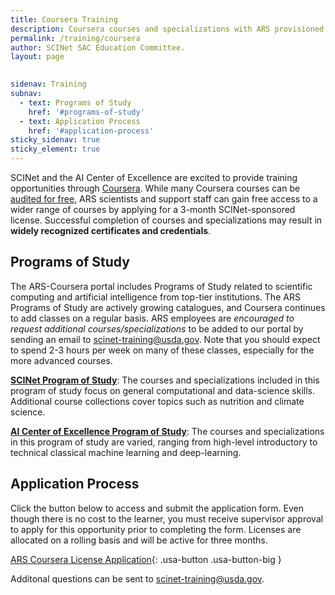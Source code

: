 ```yaml
---
title: Coursera Training
description: Coursera courses and specializations with ARS provisioned licenses
permalink: /training/coursera
author: SCINet SAC Education Committee.
layout: page

 
sidenav: Training
subnav:
  - text: Programs of Study
    href: '#programs-of-study'
  - text: Application Process
    href: '#application-process'
sticky_sidenav: true
sticky_element: true
---
```


SCINet and the AI Center of Excellence are excited to provide training opportunities through [Coursera](https://www.coursera.org/). While many Coursera courses can be [audited for free](https://scinet.usda.gov/training/free-online-training#coursera-and-edx), ARS scientists and support staff can gain free access to a wider range of courses by applying for a 3-month SCINet-sponsored license. Successful completion of courses and specializations may result in **widely recognized certificates and credentials**. 

## Programs of Study

The ARS-Coursera portal includes Programs of Study related to scientific computing and artificial intelligence from top-tier institutions. The ARS Programs of Study are actively growing catalogues, and Coursera continues to add classes on a regular basis. ARS employees are *encouraged to request additional courses/specializations* to be added to our portal by sending an email to scinet-training@usda.gov. Note that you should expect to spend 2-3 hours per week on many of these classes, especially for the more advanced courses. 

[**SCINet Program of Study**](https://www.coursera.org/programs/scinet-program-of-study-a6nd3): The courses and specializations included in this program of study focus on general computational and data-science skills. Additional course collections cover topics such as nutrition and climate science. 

[**AI Center of Excellence Program of Study**](https://www.coursera.org/programs/ai-center-of-excellence-program-of-study-yunri): The courses and specializations in this program of study are varied, ranging from high-level introductory to technical classical machine learning and deep-learning.

## Application Process

Click the button below to access and submit the application form. Even though there is no cost to the learner, you must receive supervisor approval to apply for this opportunity prior to completing the form. Licenses are allocated on a rolling basis and will be active for three months. 

[ARS Coursera License Application](https://forms.office.com/Pages/ResponsePage.aspx?id=5zZb7e4BvE6GfuA8-g1Gl9tR3MfquElApKlGR6RyodxUNFJNTTFNMVFPNEVGT1lZTUY5VVROMEhPOS4u){: .usa-button .usa-button-big }
  
Additonal questions can be sent to [scinet-training@usda.gov](mailto:scinet-training@usda.gov). 

